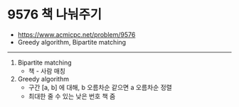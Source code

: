 # 9576 책 나눠주기

- https://www.acmicpc.net/problem/9576
- Greedy algorithm, Bipartite matching
---
1. Bipartite matching
    - 책 - 사람 매칭
2. Greedy algorithm
    - 구간 [a, b] 에 대해, b 오름차순 같으면 a 오름차순 정렬
    - 최대한 줄 수 있는 낮은 번호 책 줌